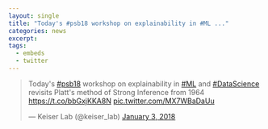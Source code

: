 ```yaml
---
layout: single
title: "Today's #psb18 workshop on explainability in #ML ..."
categories: news
excerpt:
tags:
  - embeds
  - twitter
---
```


<blockquote class="twitter-tweet" data-lang="en"><p lang="en" dir="ltr">Today&#39;s <a href="https://twitter.com/hashtag/psb18?src=hash&amp;ref_src=twsrc%5Etfw">#psb18</a> workshop on explainability in <a href="https://twitter.com/hashtag/ML?src=hash&amp;ref_src=twsrc%5Etfw">#ML</a> and <a href="https://twitter.com/hashtag/DataScience?src=hash&amp;ref_src=twsrc%5Etfw">#DataScience</a> revisits Platt&#39;s method of Strong Inference from 1964 <a href="https://t.co/bbGxjKKA8N">https://t.co/bbGxjKKA8N</a> <a href="https://t.co/MX7WBaDaUu">pic.twitter.com/MX7WBaDaUu</a></p>&mdash; Keiser Lab (@keiser_lab) <a href="https://twitter.com/keiser_lab/status/948676311198896128?ref_src=twsrc%5Etfw">January 3, 2018</a></blockquote>
<script async src="https://platform.twitter.com/widgets.js" charset="utf-8"></script>